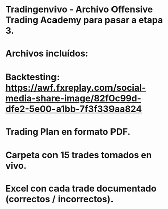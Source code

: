 # Tradingenvivo - Archivo Offensive Trading Academy para pasar a etapa 3.

# 

# Archivos incluídos:

# 

# Backtesting: https://awf.fxreplay.com/social-media-share-image/82f0c99d-dfe2-5e00-a1bb-7f3f339aa824



# Trading Plan en formato PDF.



# 

# Carpeta con 15 trades tomados en vivo.



# 

# Excel con cada trade documentado (correctos / incorrectos).

